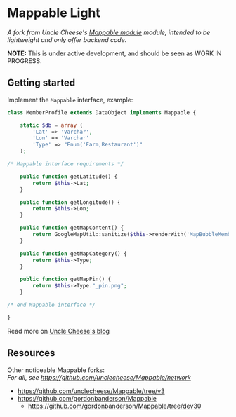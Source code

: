 # Mappable Light

_A fork from Uncle Cheese's [Mappable module](https://github.com/unclecheese/Mappable) module, intended to be lightweight and only offer backend code._


**NOTE:** This is under active development, and should be seen as WORK IN PROGRESS.


## Getting started

Implement the `Mappable` interface, example:

```php
class MemberProfile extends DataObject implements Mappable {

    static $db = array (
        'Lat' => 'Varchar',
        'Lon' => 'Varchar'
        'Type' => "Enum('Farm,Restaurant')"
    );

/* Mappable interface requirements */

    public function getLatitude() {
        return $this->Lat;
    }

    public function getLongitude() {
        return $this->Lon;
    }

    public function getMapContent() {
        return GoogleMapUtil::sanitize($this->renderWith('MapBubbleMember'));
    }

    public function getMapCategory() {
        return $this->Type;
    }

    public function getMapPin() {
        return $this->Type."_pin.png";
    }

/* end Mappable interface */

}
```

Read more on [Uncle Cheese's blog](http://www.leftandmain.com/silverstripe-tutorials/2011/06/14/new-mappable-module-and-some-unsolicited-programming-pedagogy/)



## Resources

Other noticeable Mappable forks:    
_For all, see <https://github.com/unclecheese/Mappable/network>_

* <https://github.com/unclecheese/Mappable/tree/v3>
* <https://github.com/gordonbanderson/Mappable>
	* <https://github.com/gordonbanderson/Mappable/tree/dev30>
